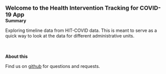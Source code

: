 

<div class = "heading_box">

<strong> <font size="+1">Welcome to the Health Intervention Tracking for COVID-19 App</font></strong>
<br>
<strong>Summary</strong>
<br>

Exploring timeline data from HIT-COVID data. This is meant to serve as a quick way to look at the data for different administrative units. 

<br>
<br>
<strong>About this</strong> 
<br> 

Find us on <a href=https://github.com/HopkinsIDD/covid19-interventions target = "_blank">github</a> for questions and requests. 

</div>
